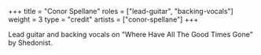 +++
title = "Conor Spellane"
roles = ["lead-guitar", "backing-vocals"]
weight = 3
type = "credit"
artists = ["conor-spellane"]
+++

Lead guitar and backing vocals on "Where Have All The Good Times Gone" by Shedonist.
